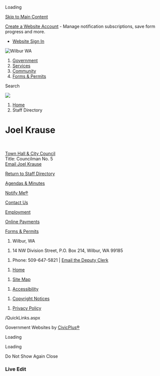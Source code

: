 Loading

[Skip to Main Content](https://wilburwa.com/directory.aspx?EID=23%2F)

[Create a Website Account](https://wilburwa.com/MyAccount/ProfileCreate) - Manage notification subscriptions, save form progress and more.   

- [Website Sign In](https://wilburwa.com/MyAccount)

![Wilbur WA](https://wilburwa.com/ImageRepository/Document?documentID=116)

1. [Government](https://wilburwa.com/27/Government)
2. [Services](https://wilburwa.com/31/Services)
3. [Community](https://wilburwa.com/35/Community)
4. [Forms &amp; Permits](https://wilburwa.com/9/Forms-Permits)

Search

![](https://wilburwa.com/ImageRepository/Document?documentID=117)

1. [Home](https://wilburwa.com)
2. Staff Directory

# Joel Krause

 

[Town Hall &amp; City Council](https://wilburwa.com/Directory.aspx?DID=16)  
Title: Councilman No. 5  
[Email Joel Krause](mailto:wilburjk22@gmail.com)

[Return to Staff Directory](https://wilburwa.com/Directory.aspx)

[Agendas &amp; Minutes](https://wilburwa.com/agendacenter)

[Notify Me®](https://wilburwa.com/list.aspx)

[Contact Us](https://wilburwa.com/Directory.aspx)

[Employment](https://wilburwa.com/1231/Employment)

[Online Payments](https://secure.cpteller.com/terminal/portal/?op=PeBl3m8CAJC3)

[Forms &amp; Permits](https://wilburwa.com/formcenter)

<!--THE END-->

1. Wilbur, WA

<!--THE END-->

1. 14 NW Division Street, P.O. Box 214, Wilbur, WA 99185

<!--THE END-->

1. Phone: 509-647-5821 | [Email the Deputy Clerk](mailto:%20deputyclerk@wilburwa.com)

<!--THE END-->

<!--THE END-->

1. [Home](https://wilburwa.com)

<!--THE END-->

1. [Site Map](https://wilburwa.com/sitemap)

<!--THE END-->

1. [Accessibility](https://wilburwa.com/site/accessibility)

<!--THE END-->

1. [Copyright Notices](https://wilburwa.com/site/copyright)

<!--THE END-->

1. [Privacy Policy](https://wilburwa.com/site/privacy)

/QuickLinks.aspx

Government Websites by [CivicPlus®](https://connect.civicplus.com/referral)

Loading

Loading

Do Not Show Again Close

### Live Edit